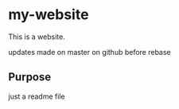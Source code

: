 # my-website

This is a website.

updates made on master on github before rebase

## Purpose

just a readme file
